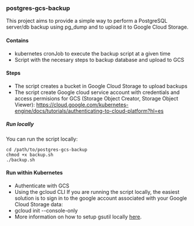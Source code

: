### postgres-gcs-backup
This project aims to provide a simple way to perform a PostgreSQL server/db backup using pg_dump and to upload it to Google Cloud Storage. 

#### Contains
- kubernetes cronJob to execute the backup script at a given time
- Script with the necesary steps to backup database and upload to GCS

#### Steps
- The script creates a bucket in Google Cloud Storage to upload backups
- The script create Google cloud service account with credentials and access permisions for GCS (Storage Object Creator, Storage Object Viewer): https://cloud.google.com/kubernetes-engine/docs/tutorials/authenticating-to-cloud-platform?hl=es
##### Run locally
You can run the script locally:
```
cd /path/to/postgres-gcs-backup
chmod +x backup.sh
./backup.sh
```
#### Run within Kubernetes
- Authenticate with GCS
- Using the gcloud CLI
If you are running the script locally, the easiest solution is to sign in to the google account associated with your Google Cloud Storage data:
- gcloud init --console-only
- More information on how to setup gsutil locally [here](https://cloud.google.com/storage/docs/gsutil_install).


